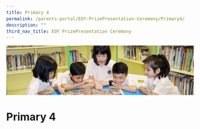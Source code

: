 ```yaml
---
title: Primary 4
permalink: /parents-portal/EOY-PrizePresentation-Ceremony/Primary4/
description: ""
third_nav_title: EOY PrizePresentation Ceremony
---
```

![](/images/banner.gif)

  
Primary 4
=========


